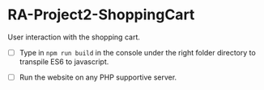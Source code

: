 # RA-Project2-ShoppingCart
User interaction with the shopping cart.

- [ ] Type in `npm run build` in the console under the right folder directory to transpile ES6 to javascript. 

- [ ] Run the website on any PHP supportive server.
